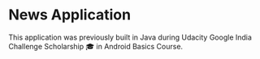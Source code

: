 # News Application
This application was previously built in Java during Udacity Google India Challenge Scholarship 🎓 in Android Basics Course.
